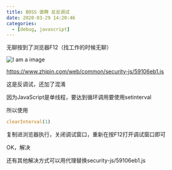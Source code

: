 ```yaml
---
title: BOSS 直聘 反反调试
date: 2020-03-29 14:20:46
categories:
  - [debug, javascript]
---
```

无聊按到了浏览器F12（找工作的时候无聊）

![I am a image](/images/zhiping_antianti_debug_1.png)

https://www.zhipin.com/web/common/security-js/59106eb1.js

这是反调试，还加了混淆

因为JavaScript是单线程，要达到循环调用要使用setinterval

所以使用
``` javascript
clearInterval(1)
```
复制进浏览器执行，关闭调试窗口，重新在按F12打开调试窗口即可

OK，解决

还有其他解决方式可以用代理替换security-js/59106eb1.js

